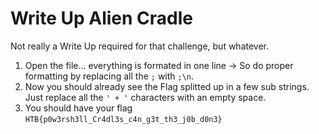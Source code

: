 # Write Up Alien Cradle

Not really a Write Up required for that challenge, but whatever.

1. Open the file... everything is formated in one line -> So do proper formatting by replacing all the `;` with `;\n`.
2. Now you should already see the Flag splitted up in a few sub strings. Just replace all the `' + '` characters with an empty space.
3. You should have your flag `HTB{p0w3rsh3ll_Cr4dl3s_c4n_g3t_th3_j0b_d0n3}`
